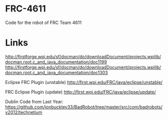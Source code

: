 FRC-4611
========

Code for the robot of FRC Team 4611


Links
=====
http://firstforge.wpi.edu/sf/docman/do/downloadDocument/projects.wpilib/docman.root.c_and_java_documentation/doc1199
http://firstforge.wpi.edu/sf/docman/do/downloadDocument/projects.wpilib/docman.root.c_and_java_documentation/doc1303

Eclipse FRC Plugin (unstable)
http://first.wpi.edu/FRC/java/eclipse/unstable/

FRC Eclipse Plugin (update)
http://first.wpi.edu/FRC/java/eclipse/update/

Dublin Code from Last Year:
https://github.com/jonbuckley33/BadRobot/tree/master/src/com/badrobots/y2012/technetium

